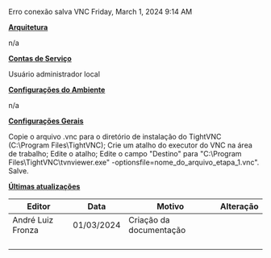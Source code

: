 Erro conexão salva VNC
Friday, March 1, 2024
9:14 AM

**<u>Arquitetura</u>**

n/a

**<u>Contas de Serviço</u>**

Usuário administrador local

**<u>Configurações do Ambiente</u>**

n/a

**<u>Configurações Gerais</u>**

Copie o arquivo .vnc para o diretório de instalação do TightVNC (C:\Program Files\TightVNC);
Crie um atalho do executor do VNC na área de trabalho;
Edite o atalho;
Edite o campo "Destino" para "C:\Program Files\TightVNC\tvnviewer.exe" -optionsfile=nome_do_arquivo_etapa_1.vnc".
Salve.

**<u>Últimas atualizações</u>**  

| Editor            | Data       | Motivo                  | Alteração |
|-------------------|------------|-------------------------|-----------|
| André Luiz Fronza | 01/03/2024 | Criação da documentação |          |
|                  |           |                        |           |
|                   |            |                         |           |
|                   |            |                         |           |
|                   |            |                         |           |

